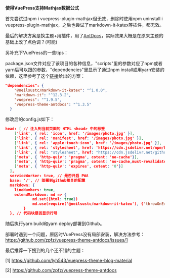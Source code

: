 **使得VuePress支持Mathjax数据公式**

首先尝试过npm i  vuepress-plugin-mathjax但无效，删除时使用npm uninstall i  vuepress-plugin-mathjax，之后也尝试了markdown-it-katex等插件，都无效。

最后的解决方案是换主题+用插件，用了[AntDocs](https://antdocs.pages.dev/)，实际效果大概是在原来主题的基础上改了点色调？(可能)

另补充下VuePress的一些tips：

package.json文件对应了该项目的各种信息，"scripts"里的参数对应了npm或者yarn后可以跟的参数，"dependencies"里显示了通过npm install或用yarn安装的依赖，这里参考了这个[链接](https://blog.chgtaxihe.top/pages/4f9f4f/#%E6%B8%B2%E6%9F%93%E6%95%B0%E5%AD%A6%E5%85%AC%E5%BC%8F)给出的方案：

```json
"dependencies": {
    "@neilsustc/markdown-it-katex": "^1.0.0",
    "markdown-it": "^12.3.2",
    "vuepress": "^1.9.5",
    "vuepress-theme-antdocs": "^1.3.5"
  }
```

修改后的config.js如下：

```json
head: [ // 注入到当前页面的 HTML <head> 中的标签
    ['link', { rel: 'icon', href: '/images/photo.jpg' }],
    ['link', { rel: 'manifest', href: '/images/photo.jpg' }],
    ['link', { rel: 'apple-touch-icon', href: '/images/photo.jpg' }],
	['link', { rel: 'stylesheet', href: 'https://cdn.jsdelivr.net/npm/katex@0.10.0-alpha/dist/katex.min.css'}],
    ['link', { rel: "stylesheet", href: "https://cdn.jsdelivr.net/github-markdown-css/2.2.1/github-markdown.css"}],
    ['meta', { 'http-quiv': 'pragma', cotent: 'no-cache'}],
    ['meta', { 'http-quiv': 'pragma', cotent: 'no-cache,must-revalidate'}],
    ['meta', { 'http-quiv': 'expires', cotent: '0'}]
  ],
  serviceWorker: true, // 是否开启 PWA
  base: '/', // 部署到github相关的配置
  markdown: {
    lineNumbers: true,
	extendMarkdown: md => {
            md.set({html: true})
            md.use(require('@neilsustc/markdown-it-katex'), {"throwOnError" : false, "errorColor" : " #cc0000"})
        }
  }, // 代码块是否显示行号
```

随后执行yarn build和yarn deploy部署到Github。

部署时遇到一个问题，原因时VuePress没有局部安装，解决方法参考：https://github.com/zpfz/vuepress-theme-antdocs/issues/1

最后推荐一下搜到的几个还不错的主题：

[1] https://github.com/lyh543/vuepress-theme-blog-material

[2] https://github.com/zpfz/vuepress-theme-antdocs



